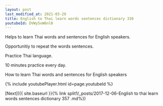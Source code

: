 ```yaml
---
layout: post
last_modified_at: 2021-03-29
title: English to Thai learn words sentences dictionary 330 
youtubeId: DVWy5xW6nl0
---
```

 
 
Helps to learn Thai words and sentences for English speakers.

Opportunitiy to repeat the words sentences. 

Practice Thai language. 
 
10 minutes practice every day. 
 
How to learn Thai words and sentences for English speakers 
 
{% include youtubePlayer.html id=page.youtubeId %}
 
 
[Next]({{ site.baseurl }}{% link  split1/_posts/2017-12-06-English to thai learn words sentences dictionary 357 .md%})
 
